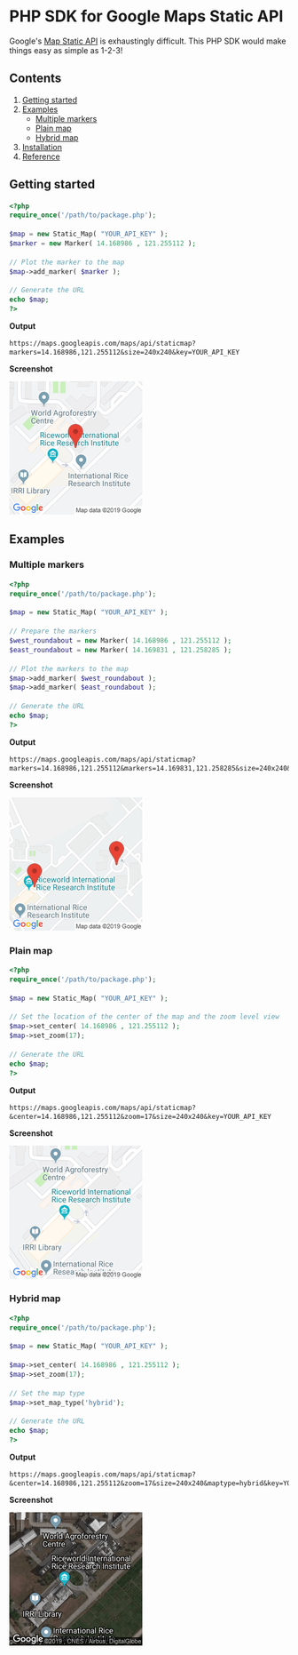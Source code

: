 # PHP SDK for Google Maps Static API

Google's [Map Static API](https://developers.google.com/maps/documentation/maps-static/intro) is exhaustingly difficult. This PHP SDK would make things easy as simple as 1-2-3!

## Contents
1. [Getting started](#getting-started)
2. [Examples](#examples)
	* [Multiple markers](#multiple-markers)
	* [Plain map](#plain-map)
	* [Hybrid map](#hybrid-map)
3. [Installation](#installation)
4. [Reference](#reference)

## Getting started

```php
<?php
require_once('/path/to/package.php');

$map = new Static_Map( "YOUR_API_KEY" );
$marker = new Marker( 14.168986 , 121.255112 );

// Plot the marker to the map
$map->add_marker( $marker );

// Generate the URL
echo $map;
?>
```
**Output**

```
https://maps.googleapis.com/maps/api/staticmap?markers=14.168986,121.255112&size=240x240&key=YOUR_API_KEY
```

**Screenshot**

![marker example](samples/marker.png "Marker example")

## Examples

### Multiple markers
```php
<?php
require_once('/path/to/package.php');

$map = new Static_Map( "YOUR_API_KEY" );

// Prepare the markers
$west_roundabout = new Marker( 14.168986 , 121.255112 );
$east_roundabout = new Marker( 14.169831 , 121.258285 );

// Plot the markers to the map
$map->add_marker( $west_roundabout );
$map->add_marker( $east_roundabout );

// Generate the URL
echo $map;
?>
```
**Output**

```
https://maps.googleapis.com/maps/api/staticmap?markers=14.168986,121.255112&markers=14.169831,121.258285&size=240x240&key=YOUR_API_KEY
```

**Screenshot**

![multiple markers example](samples/multiple-markers.png "Multiple markers example")

### Plain map
```php
<?php
require_once('/path/to/package.php');

$map = new Static_Map( "YOUR_API_KEY" );

// Set the location of the center of the map and the zoom level view
$map->set_center( 14.168986 , 121.255112 );
$map->set_zoom(17);

// Generate the URL
echo $map;
?>
```

**Output**

```
https://maps.googleapis.com/maps/api/staticmap?&center=14.168986,121.255112&zoom=17&size=240x240&key=YOUR_API_KEY
```

**Screenshot**

![plain map example](samples/plain-map.png "Plain map example")

### Hybrid map
```php
<?php
require_once('/path/to/package.php');

$map = new Static_Map( "YOUR_API_KEY" );

$map->set_center( 14.168986 , 121.255112 );
$map->set_zoom(17);

// Set the map type
$map->set_map_type('hybrid');

// Generate the URL
echo $map;
?>
```

**Output**

```
https://maps.googleapis.com/maps/api/staticmap?&center=14.168986,121.255112&zoom=17&size=240x240&maptype=hybrid&key=YOUR_API_KEY
```

**Screenshot**

![hybrid map example](samples/hybrid-map.png "Hybrid map example")